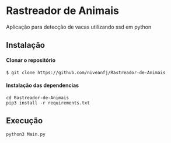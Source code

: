 # Rastreador de Animais
Aplicação para detecção de vacas utilizando ssd em python
## Instalação
#### Clonar o repositório
    $ git clone https://github.com/niveanfj/Rastreador-de-Animais
#### Instalação das dependencias
    cd Rastreador-de-Animais
    pip3 install -r requirements.txt
## Execução
    python3 Main.py

